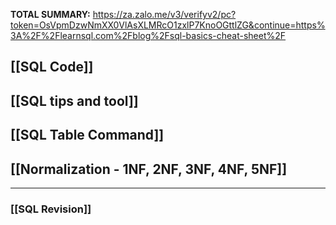 
**TOTAL SUMMARY:** https://za.zalo.me/v3/verifyv2/pc?token=OsVpmDzwNmXX0VlAsXLMRcO1zxlP7KnoOGttlZG&continue=https%3A%2F%2Flearnsql.com%2Fblog%2Fsql-basics-cheat-sheet%2F

## [[SQL Code]]

## [[SQL tips and tool]]

## [[SQL Table Command]]


## [[Normalization - 1NF, 2NF, 3NF, 4NF, 5NF]]



---

### [[SQL Revision]]